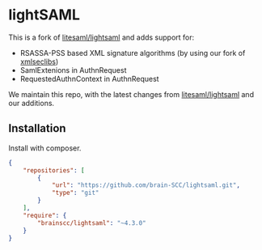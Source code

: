 # lightSAML

This is a fork of [litesaml/lightsaml](https://github.com/litesaml/lightsaml) and adds support for:

- RSASSA-PSS based XML signature algorithms (by using our fork of [xmlseclibs](https://github.com/brain-SCC/xmlseclibs))
- SamlExtenions in AuthnRequest
- RequestedAuthnContext in AuthnRequest

We maintain this repo, with the latest changes from [litesaml/lightsaml](https://github.com/litesaml/lightsaml) and our additions.

## Installation

Install with composer.

```json
{
    "repositories": [
        {
            "url": "https://github.com/brain-SCC/lightsaml.git",
            "type": "git"
        }
    ],
    "require": {
        "brainscc/lightsaml": "~4.3.0"
    }
}
```
